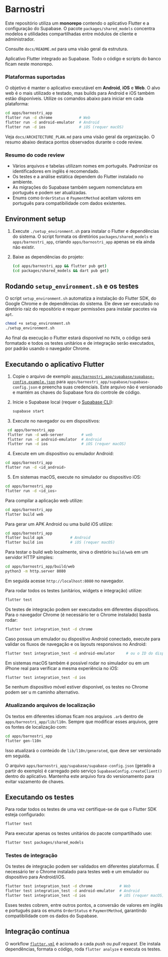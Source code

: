 # Barnostri

Este repositório utiliza um **monorepo** contendo o aplicativo Flutter e a
configuração do Supabase. O pacote `packages/shared_models` concentra modelos e
utilidades compartilhadas entre módulos de cliente e administrador.

Consulte `docs/README.md` para uma visão geral da estrutura.

Aplicativo Flutter integrado ao Supabase. Todo o código e scripts do banco ficam neste monorepo.

### Plataformas suportadas

O objetivo é manter o aplicativo executável em **Android**, **iOS** e **Web**. O alvo web é o mais utilizado e testado, mas builds para Android e iOS também estão disponíveis. Utilize os comandos abaixo para iniciar em cada plataforma:

```bash
cd apps/barnostri_app
flutter run -d chrome            # Web
flutter run -d android-emulator  # Android
flutter run -d ios               # iOS (requer macOS)
```


Veja `docs/ARCHITECTURE_PLAN.md` para uma visão geral da organização. O resumo abaixo destaca pontos observados durante o code review.

### Resumo do code review

- Vários arquivos e tabelas utilizam nomes em português. Padronizar os identificadores em inglês é recomendado.
- Os testes e a análise estática dependem do Flutter instalado no ambiente.
- As migrações do Supabase também seguem nomenclatura em português e podem ser atualizadas.
- Enums como `OrderStatus` e `PaymentMethod` aceitam valores em português para compatibilidade com dados existentes.

## Environment setup

1. Execute `./setup_environment.sh` para instalar o Flutter e dependências do sistema. O script formata os diretórios `packages/shared_models` e `apps/barnostri_app`, criando `apps/barnostri_app` apenas se ela ainda não existir.
2. Baixe as dependências do projeto:

   ```bash
   (cd apps/barnostri_app && flutter pub get)
   (cd packages/shared_models && dart pub get)
   ```

## Rodando `setup_environment.sh` e os testes

O script `setup_environment.sh` automatiza a instalação do Flutter SDK, do Google Chrome e de dependências do sistema. Ele deve ser executado no diretório raiz do repositório e requer permissões para instalar pacotes via `apt`.

```bash
chmod +x setup_environment.sh
./setup_environment.sh
```

Ao final da execução o Flutter estará disponível no `PATH`, o código será formatado e todos os testes unitários e de integração serão executados, por padrão usando o navegador Chrome.

## Executando o aplicativo Flutter

1. Copie o arquivo de exemplo [`apps/barnostri_app/supabase/supabase-config.example.json`](apps/barnostri_app/supabase/supabase-config.example.json)
   para `apps/barnostri_app/supabase/supabase-config.json` e preencha suas credenciais.
   Este arquivo não é versionado e mantém as chaves do Supabase fora do controle de código.
2. Inicie o Supabase local (requer o [Supabase CLI](https://supabase.com/docs/guides/cli)):

   ```bash
   supabase start
   ```
3. Execute no navegador ou em dispositivos:

 ```bash
  cd apps/barnostri_app
  flutter run -d web-server        # web
  flutter run -d android-emulator  # Android
  flutter run -d ios               # iOS (requer macOS)
  ```
4. Execute em um dispositivo ou emulador Android:

```bash
cd apps/barnostri_app
flutter run -d <id_android>
```
5. Em sistemas macOS, execute no simulador ou dispositivo iOS:

```bash
cd apps/barnostri_app
flutter run -d <id_ios>
```

Para compilar a aplicação web utilize:

```bash
cd apps/barnostri_app
flutter build web
```

Para gerar um APK Android ou uma build iOS utilize:

```bash
cd apps/barnostri_app
flutter build apk            # Android
flutter build ios            # iOS (requer macOS)
```

Para testar o build web localmente, sirva o diretório `build/web` em um servidor
HTTP simples:

```bash
cd apps/barnostri_app/build/web
python3 -m http.server 8080
```

Em seguida acesse `http://localhost:8080` no navegador.

Para rodar todos os testes (unitários, widgets e integração) utilize:

```bash
flutter test
```

Os testes de integração podem ser executados em diferentes dispositivos. Para o
navegador Chrome (é necessário ter o Chrome instalado) basta rodar:

```bash
flutter test integration_test -d chrome
```

Caso possua um emulador ou dispositivo Android conectado, execute para validar 
os fluxos de navegação e os layouts responsivos no Android:

```bash
flutter test integration_test -d android-emulator     # ou o ID do dispositivo
```

Em sistemas macOS também é possível rodar no simulador ou em um iPhone real 
para verificar a mesma experiência no iOS:

```bash
flutter test integration_test -d ios
```

Se nenhum dispositivo móvel estiver disponível, os testes no Chrome podem ser u
m caminho alternativo.

### Atualizando arquivos de localização

Os textos em diferentes idiomas ficam nos arquivos `.arb` dentro de
`apps/barnostri_app/lib/l10n`. Sempre que modificar esses arquivos, gere os
fontes de localização com:

```bash
cd apps/barnostri_app
flutter gen-l10n
```

Isso atualizará o conteúdo de `lib/l10n/generated`, que deve ser versionado em
seguida.

O arquivo `apps/barnostri_app/supabase/supabase-config.json` (gerado a partir do exemplo) é carregado pelo serviço `SupabaseConfig.createClient()` dentro do aplicativo.
Mantenha este arquivo fora do versionamento para evitar vazamento de chaves.

## Executando os testes

Para rodar todos os testes de uma vez certifique-se de que o Flutter SDK esteja configurado:

```bash
flutter test
```

Para executar apenas os testes unitários do pacote compartilhado use:

```bash
flutter test packages/shared_models
```

### Testes de integração

Os testes de integração podem ser validados em diferentes plataformas. É necessário ter o Chrome instalado para testes web e um emulador ou dispositivo para Android/iOS.

```bash
flutter test integration_test -d chrome            # Web
flutter test integration_test -d android-emulator  # Android
flutter test integration_test -d ios               # iOS (requer macOS)
```

Esses testes cobrem, entre outros pontos, a conversão de valores em inglês e português para os enums `OrderStatus` e `PaymentMethod`, garantindo compatibilidade com os dados do Supabase.

## Integração contínua

O workflow [`flutter.yml`](.github/workflows/flutter.yml) é acionado a cada *push* ou *pull request*. Ele instala dependências, formata o código, roda `flutter analyze` e executa os testes.
